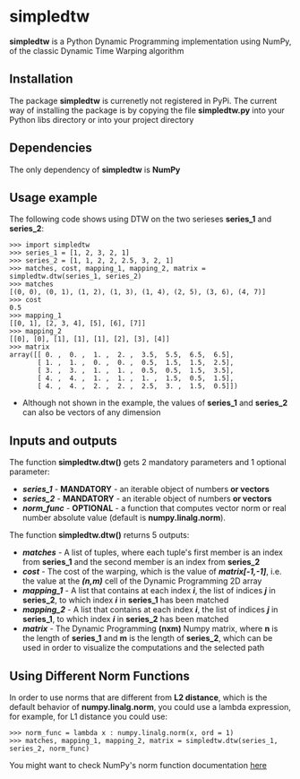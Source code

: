 # simpledtw

**simpledtw** is a Python Dynamic Programming implementation using NumPy, of the classic Dynamic Time Warping algorithm

## Installation
The package **simpledtw** is currenetly not registered in PyPi.
The current way of installing the package is by copying the file **simpledtw.py** into your Python libs directory or into your project directory

## Dependencies
The only dependency of **simpledtw** is **NumPy**


## Usage example
The following code shows using DTW on the two serieses **series_1** and **series_2**:

```
>>> import simpledtw
>>> series_1 = [1, 2, 3, 2, 1]
>>> series_2 = [1, 1, 2, 2, 2.5, 3, 2, 1]
>>> matches, cost, mapping_1, mapping_2, matrix = simpledtw.dtw(series_1, series_2)
>>> matches
[(0, 0), (0, 1), (1, 2), (1, 3), (1, 4), (2, 5), (3, 6), (4, 7)]
>>> cost
0.5
>>> mapping_1
[[0, 1], [2, 3, 4], [5], [6], [7]]
>>> mapping_2
[[0], [0], [1], [1], [1], [2], [3], [4]]
>>> matrix
array([[ 0. ,  0. ,  1. ,  2. ,  3.5,  5.5,  6.5,  6.5],
       [ 1. ,  1. ,  0. ,  0. ,  0.5,  1.5,  1.5,  2.5],
       [ 3. ,  3. ,  1. ,  1. ,  0.5,  0.5,  1.5,  3.5],
       [ 4. ,  4. ,  1. ,  1. ,  1. ,  1.5,  0.5,  1.5],
       [ 4. ,  4. ,  2. ,  2. ,  2.5,  3. ,  1.5,  0.5]])
```

* Although not shown in the example, the values of **series_1** and **series_2** can also be vectors of any dimension

## Inputs and outputs
The function **simpledtw.dtw()** gets 2 mandatory parameters and 1 optional parameter:

* ***series_1*** - **MANDATORY** - an iterable object of numbers **or vectors**
* ***series_2*** - **MANDATORY** - an iterable object of numbers **or vectors**
* ***norm_func*** - **OPTIONAL** - a function that computes vector norm or real number absolute value (default is **numpy.linalg.norm**).



The function **simpledtw.dtw()** returns 5 outputs:
* ***matches*** - A list of tuples, where each tuple's first member is an index from **series_1** and the second member is an index from **series_2**
* ***cost*** - The cost of the warping, which is the value of ***matrix[-1,-1]***, i.e. the value at the ***(n,m)*** cell of the Dynamic Programming 2D array
* ***mapping_1*** - A list that contains at each index ***i***, the list of indices ***j*** in **series_2**, to which index ***i*** in **series_1** has been matched
* ***mapping_2*** - A list that contains at each index ***i***, the list of indices ***j*** in **series_1**, to which index ***i*** in **series_2** has been matched
* ***matrix*** - The Dynamic Programming **(nxm)** Numpy matrix, where **n** is the length of **series_1** and **m** is the length of **series_2**, which can be used in order to visualize the computations and the selected path

## Using Different Norm Functions
In order to use norms that are different from **L2 distance**, which is the default behavior of  **numpy.linalg.norm**, you could use a lambda expression, for example, for L1 distance you could use:
```
>>> norm_func = lambda x : numpy.linalg.norm(x, ord = 1)
>>> matches, mapping_1, mapping_2, matrix = simpledtw.dtw(series_1, series_2, norm_func)
```

You might want to check NumPy's norm function documentation [here](https://docs.scipy.org/doc/numpy/reference/generated/numpy.linalg.norm.html)

